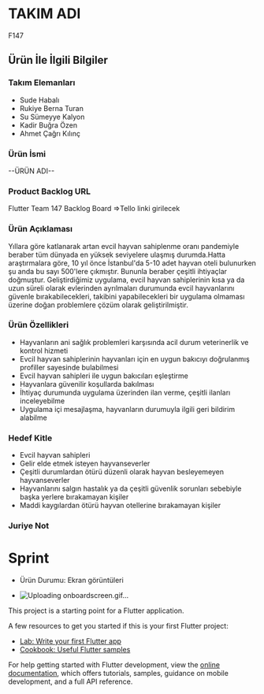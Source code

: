 # TAKIM ADI

F147

## Ürün İle İlgili Bilgiler

### Takım Elemanları

- Sude Habalı 
- Rukiye Berna Turan
- Su Sümeyye Kalyon
- Kadir Buğra Özen
- Ahmet Çağrı Kılınç

### Ürün İsmi
--ÜRÜN ADI--

### Product Backlog URL

Flutter Team 147 Backlog Board =>Tello linki girilecek

### Ürün Açıklaması
Yıllara göre katlanarak artan evcil hayvan sahiplenme oranı pandemiyle beraber tüm dünyada en yüksek seviyelere ulaşmış durumda.Hatta araştırmalara göre, 10 yıl önce İstanbul'da 5-10 adet hayvan oteli bulunurken şu anda bu sayı 500'lere çıkmıştır. Bununla beraber çeşitli ihtiyaçlar doğmuştur. Geliştirdiğimiz uygulama, evcil hayvan sahiplerinin kısa ya da uzun süreli olarak evlerinden ayrılmaları durumunda evcil hayvanlarını güvenle bırakabilecekleri, takibini yapabilecekleri bir uygulama olmaması üzerine doğan problemlere çözüm olarak geliştirilmiştir. 

### Ürün Özellikleri
- Hayvanların ani sağlık problemleri karşısında acil durum veterinerlik ve kontrol hizmeti
- Evcil hayvan sahiplerinin hayvanları için en uygun bakıcıyı doğrulanmış profiller sayesinde bulabilmesi
- Evcil hayvan sahipleri ile uygun bakıcıları eşleştirme
- Hayvanlara güvenilir koşullarda bakılması
- İhtiyaç durumunda uygulama üzerinden ilan verme, çeşitli ilanları inceleyebilme
- Uygulama içi mesajlaşma, hayvanların durumuyla ilgili geri bildirim alabilme


### Hedef Kitle
- Evcil hayvan sahipleri
- Gelir elde etmek isteyen hayvanseverler
- Çeşitli durumlardan ötürü düzenli olarak hayvan besleyemeyen hayvanseverler
- Hayvanlarını salgın hastalık ya da çeşitli güvenlik sorunları sebebiyle başka yerlere bırakamayan kişiler
- Maddi kaygılardan ötürü hayvan otellerine bırakamayan kişiler





### Juriye Not


# Sprint 

- Ürün Durumu: Ekran görüntüleri


- ![Uploading onboardscreen.gif…]()








This project is a starting point for a Flutter application.

A few resources to get you started if this is your first Flutter project:

- [Lab: Write your first Flutter app](https://docs.flutter.dev/get-started/codelab)
- [Cookbook: Useful Flutter samples](https://docs.flutter.dev/cookbook)

For help getting started with Flutter development, view the
[online documentation](https://docs.flutter.dev/), which offers tutorials,
samples, guidance on mobile development, and a full API reference.
